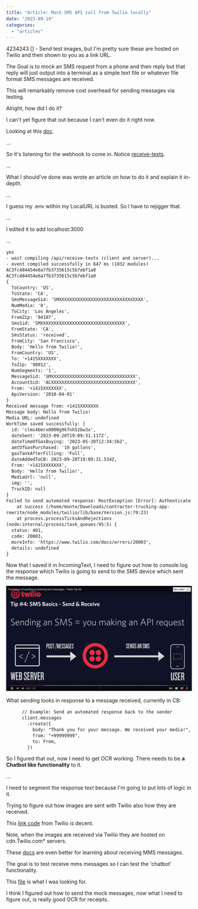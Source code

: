 ```yaml
---
title: "Article: Mock SMS API call from Twilio locally"
date: "2023-09-19"
categories: 
  - "articles"
---
```


4234243 \[\] - Send test images, but I'm pretty sure these are hosted on Twilio and then shown to you as a link URL.

The Goal is to mock an SMS request from a phone and then reply but that reply will just output into a terminal as a simple text file or whatever file format SMS messages are received.

This will remarkably remove cost overhead for sending messages via testing.

Alright, how did I do it?

I can't yet figure that out because I can't even do it right now.

Looking at this [doc](https://www.twilio.com/docs/messaging/guides/webhook-request).

...

So it's listening for the webhook to come in. Notice [receive-texts](https://github.com/MonteLogic/contractor-trucking-app-rewrite/blob/d9fff035f71e57cd0c8b99d34c4fd12415a7a0b9/src/pages/api/receive-texts.ts).

...

What I should've done was wrote an article on how to do it and explain it in-depth.

...

I guess my .env within my LocalURL is busted. So I have to rejigger that.

...

I edited it to add localhost:3000

...

```
yes
- wait compiling /api/receive-texts (client and server)...
- event compiled successfully in 647 ms (1032 modules)
AC3fc484454e6a7fb3735615c5b7ebf1a0
AC3fc484454e6a7fb3735615c5b7ebf1a0
{
  ToCountry: 'US',
  ToState: 'CA',
  SmsMessageSid: 'SMXXXXXXXXXXXXXXXXXXXXXXXXXXXXXXXX',
  NumMedia: '0',
  ToCity: 'Los Angeles',
  FromZip: '94107',
  SmsSid: 'SMXXXXXXXXXXXXXXXXXXXXXXXXXXXXXXXX',
  FromState: 'CA',
  SmsStatus: 'received',
  FromCity: 'San Francisco',
  Body: 'Hello from Twilio!',
  FromCountry: 'US',
  To: '+1415XXXXXXX',
  ToZip: '90012',
  NumSegments: '1',
  MessageSid: 'SMXXXXXXXXXXXXXXXXXXXXXXXXXXXXXXXX',
  AccountSid: 'ACXXXXXXXXXXXXXXXXXXXXXXXXXXXXXXXX',
  From: '+1415XXXXXXX',
  ApiVersion: '2010-04-01'
}
Received message from: +1415XXXXXXX
Message body: Hello from Twilio!
Media URL: undefined
WorkTime saved successfully: {
  id: 'clms4bmrx0000g9kfnh52bw3x',
  dateSent: '2023-09-20T19:09:31.117Z',
  dateTimeOfGasBuying: '2023-05-30T12:34:56Z',
  amtOfGasPurchased: '10 gallons',
  gasTankAfterFilling: 'Full',
  dateAddedToCB: 2023-09-20T19:09:31.534Z,
  From: '+1415XXXXXXX',
  Body: 'Hello from Twilio!',
  MediaUrl: 'null',
  img: '',
  TruckID: null
}
Failed to send automated response: RestException [Error]: Authenticate
    at success (/home/monte/Downloads/contractor-trucking-app-rewrite/node_modules/twilio/lib/base/Version.js:79:23)
    at process.processTicksAndRejections (node:internal/process/task_queues:95:5) {
  status: 401,
  code: 20003,
  moreInfo: 'https://www.twilio.com/docs/errors/20003',
  details: undefined
}
```

Now that I saved it in IncomingText, I need to figure out how to console.log the response which Twilio is going to send to the SMS device which sent the message.

![](images/image-1-1024x576.png)

What sending looks in response to a message received, currently in CB:

```
      // Example: Send an automated response back to the sender
      client.messages
        .create({
          body: "Thank you for your message. We received your media!",
          from: "+99999999",
          to: From,
        })
```

So I figured that out, now I need to get OCR working. There needs to be **a Chatbot like functionality** to it.

...

I need to segment the response text because I'm going to put lots of logic in it.

Trying to figure out how images are sent with Twilio also how they are received.

This [link code](https://www.twilio.com/docs/serverless/functions-assets/quickstart/send-sms-and-mms#linkcode) from Twilio is decent.

Note, when the images are received via Twilio they are hosted on cdn.Twilio.com\* servers.

These [docs](https://www.twilio.com/docs/sms/tutorials/how-to-receive-and-download-images-incoming-mms/node?code-sample=code-express-router&code-language=Node.js&code-sdk-version=default) are even better for learning about receiving MMS messages.

The goal is to test receive mms messages so I can test the 'chatbot' functionality.

This [file](https://github.com/TwilioDevEd/receive-mms-node/blob/master/test/fixtures/IncomingMMS.js) is what I was looking for.

I think I figured out how to send the mock messages, now what I need to figure out, is really good OCR for receipts.
